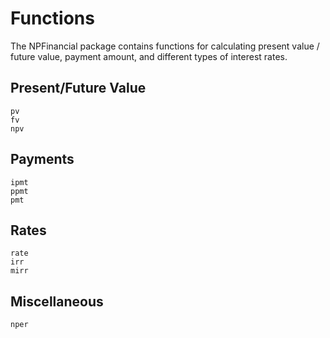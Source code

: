 # Functions

The NPFinancial package contains functions for calculating present value / future value, payment amount, and different types of interest rates.

## Present/Future Value
```@docs
pv
fv
npv
```

## Payments

```@docs
ipmt
ppmt
pmt
```

## Rates

```@docs
rate
irr
mirr
```

## Miscellaneous

```@docs
nper
```
